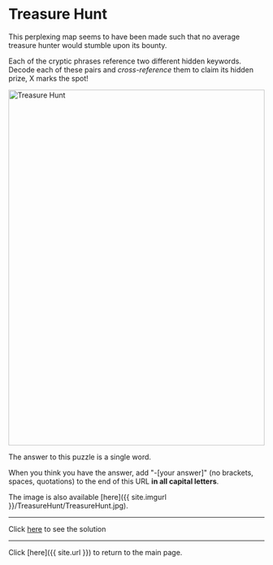 # Treasure Hunt

This perplexing map seems to have been made such that no average treasure hunter would stumble upon its bounty.

Each of the cryptic phrases reference two different hidden keywords. Decode each of these pairs and *cross-reference* them to claim its hidden prize, X marks the spot!

<img src="{{ site.imgurl }}/TreasureHunt/TreasureHunt.jpg" alt="Treasure Hunt" style="width:100%;height:700px;object-fit:contain;">

The answer to this puzzle is a single word.

When you think you have the answer, add "-[your answer]" (no brackets, spaces, quotations) to the end of this URL **in all capital letters**.

The image is also available [here]({{ site.imgurl }}/TreasureHunt/TreasureHunt.jpg).

-----

Click [here](TreasureHunt-TORUS) to see the solution

-----

Click [here]({{ site.url }}) to return to the main page.

